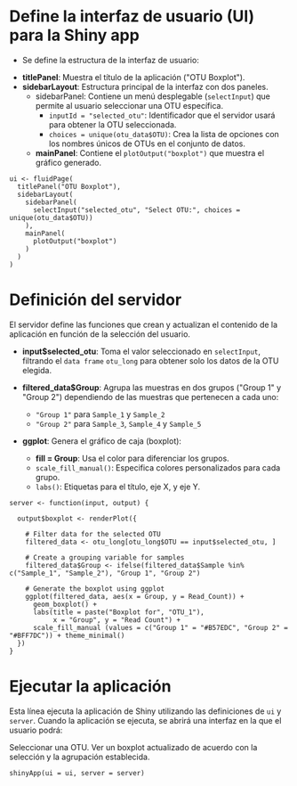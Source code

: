 # Define la interfaz de usuario (UI) para la Shiny app  

* Se define la estructura de la interfaz de usuario:

- **titlePanel**: Muestra el título de la aplicación ("OTU Boxplot").
- **sidebarLayout**: Estructura principal de la interfaz con dos paneles.
  - sidebarPanel: Contiene un menú desplegable (```selectInput```) que permite al usuario seleccionar una OTU específica.
    - ```inputId = "selected_otu"```: Identificador que el servidor usará para obtener la OTU seleccionada.
    - ```choices = unique(otu_data$OTU)```: Crea la lista de opciones con los nombres únicos de OTUs en el conjunto de datos.
  - **mainPanel**: Contiene el ```plotOutput("boxplot")``` que muestra el gráfico generado.
```
ui <- fluidPage(
  titlePanel("OTU Boxplot"),
  sidebarLayout(
    sidebarPanel(
      selectInput("selected_otu", "Select OTU:", choices = unique(otu_data$OTU))
    ),
    mainPanel(
      plotOutput("boxplot")
    )
  )
)
```

# Definición del servidor

El servidor define las funciones que crean y actualizan el contenido de la aplicación en función de la selección del usuario.

- **input$selected_otu**: Toma el valor seleccionado en ```selectInput```, filtrando el ```data frame``` ```otu_long``` para obtener solo los datos de la OTU elegida.

- **filtered_data$Group**: Agrupa las muestras en dos grupos ("Group 1" y "Group 2") dependiendo de las muestras que pertenecen a cada uno:

  - ```"Group 1"``` para ```Sample_1``` y ```Sample_2```
  - ```"Group 2"``` para ```Sample_3```, ```Sample_4``` y ```Sample_5```
- **ggplot**: Genera el gráfico de caja (boxplot):

  - **fill = Group**: Usa el color para diferenciar los grupos. 
  - ```scale_fill_manual()```: Especifica colores personalizados para cada grupo.
  - ```labs()```: Etiquetas para el título, eje X, y eje Y.
```
server <- function(input, output) {
  
  output$boxplot <- renderPlot({
    
    # Filter data for the selected OTU
    filtered_data <- otu_long[otu_long$OTU == input$selected_otu, ]
    
    # Create a grouping variable for samples
    filtered_data$Group <- ifelse(filtered_data$Sample %in% c("Sample_1", "Sample_2"), "Group 1", "Group 2")
    
    # Generate the boxplot using ggplot
    ggplot(filtered_data, aes(x = Group, y = Read_Count)) +
      geom_boxplot() +
      labs(title = paste("Boxplot for", "OTU_1"),
           x = "Group", y = "Read Count") +
      scale_fill_manual (values = c("Group 1" = "#B57EDC", "Group 2" = "#BFF7DC")) + theme_minimal()
  })
}
```
# Ejecutar la aplicación

Esta línea ejecuta la aplicación de Shiny utilizando las definiciones de ```ui``` y ```server```. Cuando la aplicación se ejecuta, se abrirá una interfaz en la que el usuario podrá:

Seleccionar una OTU.
Ver un boxplot actualizado de acuerdo con la selección y la agrupación establecida.
```
shinyApp(ui = ui, server = server)
```
